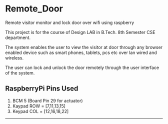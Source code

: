 # Remote_Door
Remote visitor monitor and lock door over wifi using raspberry

This project is for the course of Design LAB in B.Tech. 8th Semester CSE department.

The system enables the user to view the visitor at door through any browser enabled device such as smart phones, tablets, pcs etc over lan wired and wireless.

The user can lock and unlock the door remotely through the user interface of the system.


RaspberryPi Pins Used
------------------------------------------
1. BCM 5 (Board Pin 29 for actuator)
2. Kaypad ROW = [7,11,13,15]
3. Keypad COL = [12,16,18,22]
------------------------------------------

